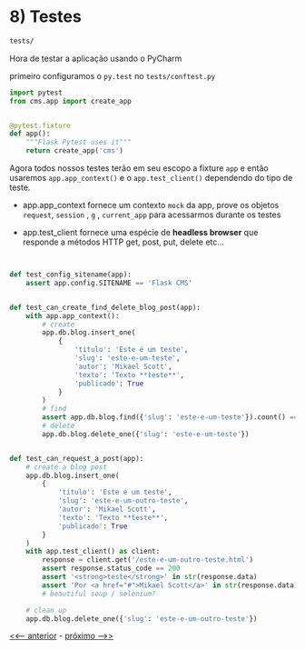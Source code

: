 # 8) Testes

```bash
tests/
```

Hora de testar a aplicação usando o PyCharm

primeiro configuramos o `py.test` no `tests/conftest.py`


```py
import pytest
from cms.app import create_app


@pytest.fixture
def app():
    """Flask Pytest uses it"""
    return create_app('cms')
```

Agora todos nossos testes terão em seu escopo a fixture `app` e então usaremos `app.app_context()` e o `app.test_client()` dependendo do tipo de teste.

- app.app_context
  fornece um contexto `mock` da app, prove os objetos `request`, `session` , `g` , `current_app` para acessarmos durante os testes

- app.test_client
  fornece uma espécie de **headless browser** que responde a métodos HTTP get, post, put, delete etc...


```py


def test_config_sitename(app):
    assert app.config.SITENAME == 'Flask CMS'


def test_can_create_find_delete_blog_post(app):
    with app.app_context():
        # create
        app.db.blog.insert_one(
            {
                'titulo': 'Este é um teste',
                'slug': 'este-e-um-teste',
                'autor': 'Mikael Scott',
                'texto': 'Texto **teste**',
                'publicado': True
            }
        )
        # find
        assert app.db.blog.find({'slug': 'este-e-um-teste'}).count() == 1
        # delete
        app.db.blog.delete_one({'slug': 'este-e-um-teste'})


def test_can_request_a_post(app):
    # create a blog post
    app.db.blog.insert_one(
        {
            'titulo': 'Este é um teste',
            'slug': 'este-e-um-outro-teste',
            'autor': 'Mikael Scott',
            'texto': 'Texto **teste**',
            'publicado': True
        }
    )
    with app.test_client() as client:
        response = client.get('/este-e-um-outro-teste.html')
        assert response.status_code == 200
        assert '<strong>teste</strong>' in str(response.data)
        assert 'Por <a href="#">Mikael Scott</a>' in str(response.data)
        # beautiful soup / selenium?

    # clean up
    app.db.blog.delete_one({'slug': 'este-e-um-outro-teste'})
```


[<<-- anterior](../../../tree/cms_7_wsgi/cms)  -  [próximo -->>](../../../tree/cms_9_deploy/cms)
